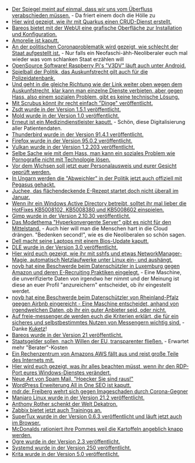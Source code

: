 * [Der Spiegel meint auf einmal, dass wir uns vom Überfluss verabschieden müssen.](https://blog.fefe.de/?ts=9f414390) - Da friert einem doch die Hölle zu
* [Hier wird gezeigt, wie ihr mit Quarkus einen CRUD-Dienst erstellt.](https://www.opensourcerers.org/2021/12/20/how-to-quickly-create-a-crud-service-with-quarkus/)
* [Bareos bietet mit der WebUI eine grafische Oberfläche zur Installation und Konfiguration.](https://www.bareos.com/de/bareos-webui-installation-und-konfiguration/)
* [Amorelie ist kaputt.](https://www.borncity.com/blog/2021/12/20/datenschutzvorfall-bei-erotikshop-amorelie-dez-2021/)
* [An der politischen Coronaproblematik wird gezeigt, wie schlecht der Staat aufgestellt ist.](https://blog.fefe.de/?ts=9f3eb126) - Nur falls ein Neofaschi-ähh-Neoliberaler euch mal wieder was vom schlanken Staat erzählen will
* [OpenSource Software! Raspberry Pi's "V3DV" läuft auch unter Android.](https://www.phoronix.com/scan.php?page=news_item&px=Raspberry-Pi-V3DV-Android)
* [Spielball der Politik, das Auskunfstrecht gilt auch für die Polizeidatenbank.](https://freiheitsrechte.org/polizeidatenbanken/)
* [Und geht in die gleiche Richtung wie der Link weiter oben wegen dem Auskunfstrecht, klar kann man einzelne Dienste verbieten, aber gegen Hass, also einem sozialen Problem, gibt es keine technische Lösung.](https://netzpolitik.org/2021/edit-policy-telegram-sperren-warum-es-keine-technische-loesung-gegen-hass-gibt/)
* [Mit Scrubus könnt ihr recht einfach "Dinge" veröffentlicht.](https://opensource.com/article/21/12/desktop-publishing-scribus)
* [Zsdt wurde in der Version 1.5.1 veröffentlicht.](https://www.phoronix.com/scan.php?page=news_item&px=Zstd-1.5.1-Released)
* [Mold wurde in der Version 1.0 veröffentlicht.](https://www.phoronix.com/scan.php?page=news_item&px=Mold-1.0-Released)
* [Erneut ist ein Medizindienstleister kaputt.](https://www.borncity.com/blog/2021/12/20/cyberangriffe-auf-compugroup-medical-se-co-kgaa/) - Schön, diese Digitalisierung aller Patientendaten.
* [Thunderbird wurde in der Version 91.4.1 veröffentlicht.](https://www.borncity.com/blog/2021/12/20/thunderbird-91-4-1/)
* [Firefox wurde in der Version 95.0.2 veröffentlicht.](https://www.borncity.com/blog/2021/12/20/firefox-95-0-2-freigegeben/)
* [Vulkan wurde in der Version 1.2.203 veröffentlicht.](https://www.phoronix.com/scan.php?page=news_item&px=Vulkan-1.2.203)
* [Selbe Sache wie mit dem Hass, man kann ein soziales Problem wie Pornografie nicht mit Technologie lösen.](https://netzpolitik.org/2021/kommentar-niemand-kann-jugendliche-vor-pornos-schuetzen/)
* [Vor dem Wichsen soll jetzt euer Personalausweis und eurer Gesicht geprüft werden.](https://netzpolitik.org/2021/privatsphaere-jugendschuetzerinnen-wollen-ausweiskontrolle-vor-pornoseiten/)
* [In Ungarn werden die "Abweichler" in der Politik jetzt auch offiziell mit Pegasus gehackt.](https://netzpolitik.org/2021/staatstrojaner-polnische-oppositionelle-mit-pegasus-gehackt/)
* [Juchee, das flächendeckende E-Rezept startet doch nicht überall im Januar.](https://netzpolitik.org/2021/gesundheitsdigitalisierung-das-e-rezept-kommt-doch-noch-nicht/)
* [Wenn ihr ein Windows Active Directory betreibt, solltet ihr mal lieber die HotFixes KB5008102, KB5008380 und KB5008602 einspielen.](https://www.bleepingcomputer.com/news/microsoft/microsoft-warns-of-easy-windows-domain-takeover-via-active-directory-bugs/)
* [Gimp wurde in der Version 2.10.30 veröffentlicht.](https://www.phoronix.com/scan.php?page=news_item&px=GIMP-2.10.30-Released)
* [Das Modethema "Hyperkonvergente Server" gibt es nicht für den Mittelstand.](https://www.windowspro.de/news/gartner-quadrant-2021-fuer-hyperkonvergente-infrastrukturen-nutanix-vmware-fuehrend-microsoft) - Auch hier will man die Menschen hart in die Cloud drängen. "Bedenken second!", wie es die Neoliberalen so schön sagen.
* [Dell macht seine Laptops mit einem Bios-Update kaputt.](https://www.bleepingcomputer.com/news/technology/new-dell-bios-updates-cause-laptops-and-desktops-not-to-boot/)
* [DLE wurde in der Version 3.0 veröffentlicht.](https://www.postgresql.org/about/news/database-lab-engine-30-ui-persistent-clones-postgresql-14-more-2376/)
* [Hier wird euch gezeigt, wie ihr mit sshfs und etwas NetworkManager-Magie, automatisch Netzlaufwerke unter Linux ein- und aushängt.](https://odoepner.wordpress.com/2021/12/21/mount-unmount-sshfs-as-network-goes-up-down/)
* [noyb hat eine Beschwerde beim Datenschützler in Luxemburg gegen Amazon und deren E-Recruiting Praktiken eingelegt.](https://noyb.eu/en/complaint-filed-help-my-recruiter-algorithm) - Eine Maschine, die unverifizierte Daten von irgendwo her nimmt und der Meinung ist diese an euer Profil "anzureichern" entscheidet, ob ihr eingestellt werdet.
* [noyb hat eine Beschwerde beim Datenschützler von Rheinland-Pfalz geegen Airbnb eingereicht - Eine Maschine entscheidet, anhand von irgendwelchen Daten, ob ihr ein guter Anbieter seid, oder nicht.](https://noyb.eu/en/gdpr-complaint-airbnb-hosts-mercy-algorithms)
* [Auf freie-messenger.de werden euch die Kriterien erklärt, die für ein sicheres und selbstbestimmtes Nutzen von Messengern wichtig sind.](https://www.freie-messenger.de/) - Danke [Kuketz](https://www.kuketz-blog.de/freie-messenger-gedanken-zu-whatsapp-e2ee-und-interoperabilitaet/)!
* [Bareos wurde in der Version 21 veröffentlicht.](https://www.bareos.com/de/bareos-21-de/)
* [Staatsgelder sollen, nach Willen der EU, transparenter fließen.](https://netzpolitik.org/2021/media-freedom-act-eu-kommission-will-transparenz-bei-staatsgeld-fuer-medien/) - Erwartet mehr "Berater"-Kosten
* [Ein Rechenzentrum von Amazons AWS fällt aus und reist große Teile des Internets mit.](https://www.borncity.com/blog/2021/12/22/ist-das-internet-wieder-kaputt-strung-groer-plattformen-22-12-2021/)
* [Hier wird euch gezeigt, was ihr alles beachten müsst, wenn ihr den RDP-Port eures Windows-Dienstes verändert.](http://woshub.com/change-rdp-port-3389-windows/)
* [Neue Art von Spam Mail, "Hoecker Sie sind raus!"](https://www.bleepingcomputer.com/news/security/dridex-malware-trolls-employees-with-fake-job-termination-emails/)
* [WordPress Erweiterung All in One SEO ist kaputt.](https://www.borncity.com/blog/2021/12/22/wordpress-800-000-webseiten-durch-all-in-one-seo-plugin-kompromittierbar/)
* [mdr.de: Freiberg wehrt sich gegen Imageschaden durch Corona-Gegner](https://www.mdr.de/nachrichten/sachsen/chemnitz/freiberg/corona-imagekampagne-freiberg-gegen-spaziergaenge-100.html)
* [Manjaro Linux wurde in der Version 21.2 veröffentlicht.](https://www.phoronix.com/scan.php?page=news_item&px=Manjaro-21.2-Released)
* [Anthony Rother schenkt der Welt Dekatron.](https://anthonyrother.bandcamp.com/album/dekatron?from=fanpub_fb)
* [Zabbix bietet jetzt auch Trainings an.](https://www.zabbix.com/training_courses_extra?language=english&course=advanced%20problem%20and%20anomaly%20detection%20with%20zabbix%2Cadvanced%20zabbix%20data%20pre-processing%2Cadvanced%20zabbix%20security%20administration%2Cautomation%20and%20integration%20with%20zabbix%20api)
* [SuperTux wurde in der Version 0.6.3 veröffentlicht und läuft jetzt auch im Browser.](https://www.phoronix.com/scan.php?page=news_item&px=SuperTux-0.6.3)
* [McDonalds rationiert ihre Pommes weil die Kartoffeln angeblich knapp werden.](https://blog.fefe.de/?ts=9f3dd339)
* [Ogre wurde in der Version 2.3 veröffentlicht.](https://www.phoronix.com/scan.php?page=news_item&px=Ogre-2.3-Released)
* [Systemd wurde in der Version 250 veröffentlicht.](https://www.phoronix.com/scan.php?page=news_item&px=systemd-250)
* [Krita wurde in der Version 5.0 veröffentlicht.](https://lwn.net/Articles/879679/rss)
